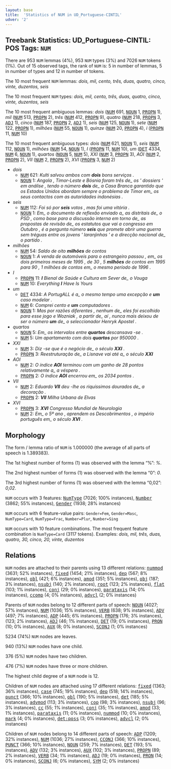 ```yaml
---
layout: base
title:  'Statistics of NUM in UD_Portuguese-CINTIL'
udver: '2'
---
```


## Treebank Statistics: UD_Portuguese-CINTIL: POS Tags: `NUM`

There are 953 `NUM` lemmas (4%), 953 `NUM` types (3%) and 7026 `NUM` tokens (1%).
Out of 15 observed tags, the rank of `NUM` is: 5 in number of lemmas, 5 in number of types and 12 in number of tokens.

The 10 most frequent `NUM` lemmas: <em>dois, mil, cento, três, duas, quatro, cinco, vinte, duzentos, seis</em>

The 10 most frequent `NUM` types:  <em>dois, mil, cento, três, duas, quatro, cinco, vinte, duzentos, seis</em>

The 10 most frequent ambiguous lemmas: <em>dois</em> (<tt><a href="pt_cintil-pos-NUM.html">NUM</a></tt> 691, <tt><a href="pt_cintil-pos-NOUN.html">NOUN</a></tt> 1, <tt><a href="pt_cintil-pos-PROPN.html">PROPN</a></tt> 1), <em>mil</em> (<tt><a href="pt_cintil-pos-NUM.html">NUM</a></tt> 513, <tt><a href="pt_cintil-pos-PROPN.html">PROPN</a></tt> 2), <em>três</em> (<tt><a href="pt_cintil-pos-NUM.html">NUM</a></tt> 412, <tt><a href="pt_cintil-pos-PROPN.html">PROPN</a></tt> 9), <em>quatro</em> (<tt><a href="pt_cintil-pos-NUM.html">NUM</a></tt> 218, <tt><a href="pt_cintil-pos-PROPN.html">PROPN</a></tt> 3, <tt><a href="pt_cintil-pos-ADJ.html">ADJ</a></tt> 1), <em>cinco</em> (<tt><a href="pt_cintil-pos-NUM.html">NUM</a></tt> 187, <tt><a href="pt_cintil-pos-PROPN.html">PROPN</a></tt> 2, <tt><a href="pt_cintil-pos-ADJ.html">ADJ</a></tt> 1), <em>seis</em> (<tt><a href="pt_cintil-pos-NUM.html">NUM</a></tt> 125, <tt><a href="pt_cintil-pos-NOUN.html">NOUN</a></tt> 1), <em>sete</em> (<tt><a href="pt_cintil-pos-NUM.html">NUM</a></tt> 122, <tt><a href="pt_cintil-pos-PROPN.html">PROPN</a></tt> 1), <em>milhões</em> (<tt><a href="pt_cintil-pos-NUM.html">NUM</a></tt> 55, <tt><a href="pt_cintil-pos-NOUN.html">NOUN</a></tt> 1), <em>quinze</em> (<tt><a href="pt_cintil-pos-NUM.html">NUM</a></tt> 20, <tt><a href="pt_cintil-pos-PROPN.html">PROPN</a></tt> 4), <em>i</em> (<tt><a href="pt_cintil-pos-PROPN.html">PROPN</a></tt> 11, <tt><a href="pt_cintil-pos-NUM.html">NUM</a></tt> 10)

The 10 most frequent ambiguous types:  <em>dois</em> (<tt><a href="pt_cintil-pos-NUM.html">NUM</a></tt> 621, <tt><a href="pt_cintil-pos-NOUN.html">NOUN</a></tt> 1), <em>seis</em> (<tt><a href="pt_cintil-pos-NUM.html">NUM</a></tt> 112, <tt><a href="pt_cintil-pos-NOUN.html">NOUN</a></tt> 1), <em>milhões</em> (<tt><a href="pt_cintil-pos-NUM.html">NUM</a></tt> 54, <tt><a href="pt_cintil-pos-NOUN.html">NOUN</a></tt> 1), <em>I</em> (<tt><a href="pt_cintil-pos-PROPN.html">PROPN</a></tt> 11, <tt><a href="pt_cintil-pos-NUM.html">NUM</a></tt> 10), <em>um</em> (<tt><a href="pt_cintil-pos-DET.html">DET</a></tt> 4334, <tt><a href="pt_cintil-pos-NUM.html">NUM</a></tt> 6, <tt><a href="pt_cintil-pos-NOUN.html">NOUN</a></tt> 1), <em>quartos</em> (<tt><a href="pt_cintil-pos-NOUN.html">NOUN</a></tt> 5, <tt><a href="pt_cintil-pos-NUM.html">NUM</a></tt> 5), <em>XXI</em> (<tt><a href="pt_cintil-pos-NUM.html">NUM</a></tt> 3, <tt><a href="pt_cintil-pos-PROPN.html">PROPN</a></tt> 3), <em>AOI</em> (<tt><a href="pt_cintil-pos-NUM.html">NUM</a></tt> 2, <tt><a href="pt_cintil-pos-PROPN.html">PROPN</a></tt> 2), <em>VII</em> (<tt><a href="pt_cintil-pos-NUM.html">NUM</a></tt> 2, <tt><a href="pt_cintil-pos-PROPN.html">PROPN</a></tt> 2), <em>XVI</em> (<tt><a href="pt_cintil-pos-PROPN.html">PROPN</a></tt> 3, <tt><a href="pt_cintil-pos-NUM.html">NUM</a></tt> 2)


* <em>dois</em>
  * <tt><a href="pt_cintil-pos-NUM.html">NUM</a></tt> 621: <em>Kulti salvou ambos com <b>dois</b> bons serviços .</em>
  * <tt><a href="pt_cintil-pos-NOUN.html">NOUN</a></tt> 1: <em>Angola , Timor-Leste e Bósnia foram três de_ os ' dossiers ' em análise , tendo o número <b>dois</b> de_ a Casa Branca garantido que os Estados Unidos abordam sempre o problema de Timor em_ os seus contactos com as autoridades indonésias .</em>
* <em>seis</em>
  * <tt><a href="pt_cintil-pos-NUM.html">NUM</a></tt> 112: <em>Foi só por <b>seis</b> votos , mas foi uma vitória .</em>
  * <tt><a href="pt_cintil-pos-NOUN.html">NOUN</a></tt> 1: <em>Em_ o documento de reflexão enviado a_ as distritais de_ o PSD , como base para a discussão interna em torno de_ as propostas de revisão de_ os estatutos que vai a congresso em Outubro , é a pergunta número <b>seis</b> que promete abrir uma guerra sem tréguas entre os jovens ' laranjinhas ' e a direcção nacional de_ o partido .</em>
* <em>milhões</em>
  * <tt><a href="pt_cintil-pos-NUM.html">NUM</a></tt> 54: <em>Saldo de oito <b>milhões</b> de contos</em>
  * <tt><a href="pt_cintil-pos-NOUN.html">NOUN</a></tt> 1: <em>A venda de automóveis para o estrangeiro passou , em_ os dois primeiros meses de 1995 , de 30 , 5 <b>milhões</b> de contos em 1995 para 90 , 1 milhões de contos em_ o mesmo período de 1996 .</em>
* <em>I</em>
  * <tt><a href="pt_cintil-pos-PROPN.html">PROPN</a></tt> 11: <em><b>I</b> Bienal de Saúde e Cultura em Sever de_ o Vouga</em>
  * <tt><a href="pt_cintil-pos-NUM.html">NUM</a></tt> 10: <em>Everything <b>I</b> Have Is Yours</em>
* <em>um</em>
  * <tt><a href="pt_cintil-pos-DET.html">DET</a></tt> 4334: <em>A PortugALL é a_ o mesmo tempo uma excepção e <b>um</b> caso modelar .</em>
  * <tt><a href="pt_cintil-pos-NUM.html">NUM</a></tt> 6: <em>Comprei cento e <b>um</b> computadores .</em>
  * <tt><a href="pt_cintil-pos-NOUN.html">NOUN</a></tt> 1: <em>Mas por razões diferentes , nenhum de_ eles foi escolhido para esse jogo e Wozniak , a partir de_ aí , nunca mais deixou de ser o número <b>um</b> de_ o seleccionador Henryk Apostel .</em>
* <em>quartos</em>
  * <tt><a href="pt_cintil-pos-NOUN.html">NOUN</a></tt> 5: <em>Em_ os intervalos entre <b>quartos</b> descansava -se .</em>
  * <tt><a href="pt_cintil-pos-NUM.html">NUM</a></tt> 5: <em>Um apartamento com dois <b>quartos</b> por 950000 .</em>
* <em>XXI</em>
  * <tt><a href="pt_cintil-pos-NUM.html">NUM</a></tt> 3: <em>Diz -se que é o negócio de_ o século <b>XXI</b> .</em>
  * <tt><a href="pt_cintil-pos-PROPN.html">PROPN</a></tt> 3: <em>Reestruturação de_ a Lisnave vai até a_ o século <b>XXI</b></em>
* <em>AOI</em>
  * <tt><a href="pt_cintil-pos-NUM.html">NUM</a></tt> 2: <em>O índice <b>AOI</b> terminou com um ganho de 28 pontos relativamente a_ a véspera .</em>
  * <tt><a href="pt_cintil-pos-PROPN.html">PROPN</a></tt> 2: <em>O índice <b>AOI</b> encerrou em_ os 2034 pontos .</em>
* <em>VII</em>
  * <tt><a href="pt_cintil-pos-NUM.html">NUM</a></tt> 2: <em>Eduardo <b>VII</b> deu -lhe os riquíssimos dourados de_ a decoração .</em>
  * <tt><a href="pt_cintil-pos-PROPN.html">PROPN</a></tt> 2: <em><b>VII</b> Milha Urbana de Elvas</em>
* <em>XVI</em>
  * <tt><a href="pt_cintil-pos-PROPN.html">PROPN</a></tt> 3: <em><b>XVI</b> Congresso Mundial de Neurologia</em>
  * <tt><a href="pt_cintil-pos-NUM.html">NUM</a></tt> 2: <em>Em_ o 5º ano , aprendem os Descobrimentos , o império português em_ o século <b>XVI</b> .</em>

## Morphology

The form / lemma ratio of `NUM` is 1.000000 (the average of all parts of speech is 1.389383).

The 1st highest number of forms (1) was observed with the lemma “%”: <em>%</em>.

The 2nd highest number of forms (1) was observed with the lemma “0”: <em>0</em>.

The 3rd highest number of forms (1) was observed with the lemma “0,02”: <em>0,02</em>.

`NUM` occurs with 3 features: <tt><a href="pt_cintil-feat-NumType.html">NumType</a></tt> (7026; 100% instances), <tt><a href="pt_cintil-feat-Number.html">Number</a></tt> (3862; 55% instances), <tt><a href="pt_cintil-feat-Gender.html">Gender</a></tt> (1938; 28% instances)

`NUM` occurs with 6 feature-value pairs: `Gender=Fem`, `Gender=Masc`, `NumType=Card`, `NumType=Frac`, `Number=Plur`, `Number=Sing`

`NUM` occurs with 10 feature combinations.
The most frequent feature combination is `NumType=Card` (3117 tokens).
Examples: <em>dois, mil, três, duas, quatro, 30, cinco, 20, vinte, duzentos</em>


## Relations

`NUM` nodes are attached to their parents using 13 different relations: <tt><a href="pt_cintil-dep-nummod.html">nummod</a></tt> (3631; 52% instances), <tt><a href="pt_cintil-dep-fixed.html">fixed</a></tt> (1454; 21% instances), <tt><a href="pt_cintil-dep-dep.html">dep</a></tt> (567; 8% instances), <tt><a href="pt_cintil-dep-obl.html">obl</a></tt> (421; 6% instances), <tt><a href="pt_cintil-dep-amod.html">amod</a></tt> (351; 5% instances), <tt><a href="pt_cintil-dep-obj.html">obj</a></tt> (187; 3% instances), <tt><a href="pt_cintil-dep-nsubj.html">nsubj</a></tt> (140; 2% instances), <tt><a href="pt_cintil-dep-root.html">root</a></tt> (123; 2% instances), <tt><a href="pt_cintil-dep-flat.html">flat</a></tt> (103; 1% instances), <tt><a href="pt_cintil-dep-conj.html">conj</a></tt> (29; 0% instances), <tt><a href="pt_cintil-dep-parataxis.html">parataxis</a></tt> (14; 0% instances), <tt><a href="pt_cintil-dep-ccomp.html">ccomp</a></tt> (4; 0% instances), <tt><a href="pt_cintil-dep-advcl.html">advcl</a></tt> (2; 0% instances)

Parents of `NUM` nodes belong to 12 different parts of speech: <tt><a href="pt_cintil-pos-NOUN.html">NOUN</a></tt> (4027; 57% instances), <tt><a href="pt_cintil-pos-NUM.html">NUM</a></tt> (1036; 15% instances), <tt><a href="pt_cintil-pos-VERB.html">VERB</a></tt> (638; 9% instances), <tt><a href="pt_cintil-pos-ADV.html">ADV</a></tt> (497; 7% instances), <tt><a href="pt_cintil-pos-ADP.html">ADP</a></tt> (445; 6% instances), <tt><a href="pt_cintil-pos-PROPN.html">PROPN</a></tt> (176; 3% instances),  (123; 2% instances), <tt><a href="pt_cintil-pos-ADJ.html">ADJ</a></tt> (46; 1% instances), <tt><a href="pt_cintil-pos-DET.html">DET</a></tt> (19; 0% instances), <tt><a href="pt_cintil-pos-PRON.html">PRON</a></tt> (10; 0% instances), <tt><a href="pt_cintil-pos-AUX.html">AUX</a></tt> (8; 0% instances), <tt><a href="pt_cintil-pos-SCONJ.html">SCONJ</a></tt> (1; 0% instances)

5234 (74%) `NUM` nodes are leaves.

940 (13%) `NUM` nodes have one child.

376 (5%) `NUM` nodes have two children.

476 (7%) `NUM` nodes have three or more children.

The highest child degree of a `NUM` node is 12.

Children of `NUM` nodes are attached using 17 different relations: <tt><a href="pt_cintil-dep-fixed.html">fixed</a></tt> (1363; 36% instances), <tt><a href="pt_cintil-dep-case.html">case</a></tt> (745; 19% instances), <tt><a href="pt_cintil-dep-dep.html">dep</a></tt> (518; 14% instances), <tt><a href="pt_cintil-dep-punct.html">punct</a></tt> (366; 10% instances), <tt><a href="pt_cintil-dep-obl.html">obl</a></tt> (190; 5% instances), <tt><a href="pt_cintil-dep-det.html">det</a></tt> (185; 5% instances), <tt><a href="pt_cintil-dep-advmod.html">advmod</a></tt> (113; 3% instances), <tt><a href="pt_cintil-dep-cop.html">cop</a></tt> (98; 3% instances), <tt><a href="pt_cintil-dep-nsubj.html">nsubj</a></tt> (96; 3% instances), <tt><a href="pt_cintil-dep-cc.html">cc</a></tt> (55; 1% instances), <tt><a href="pt_cintil-dep-conj.html">conj</a></tt> (35; 1% instances), <tt><a href="pt_cintil-dep-amod.html">amod</a></tt> (33; 1% instances), <tt><a href="pt_cintil-dep-parataxis.html">parataxis</a></tt> (11; 0% instances), <tt><a href="pt_cintil-dep-nummod.html">nummod</a></tt> (10; 0% instances), <tt><a href="pt_cintil-dep-mark.html">mark</a></tt> (4; 0% instances), <tt><a href="pt_cintil-dep-det-poss.html">det:poss</a></tt> (3; 0% instances), <tt><a href="pt_cintil-dep-advcl.html">advcl</a></tt> (2; 0% instances)

Children of `NUM` nodes belong to 14 different parts of speech: <tt><a href="pt_cintil-pos-ADP.html">ADP</a></tt> (1209; 32% instances), <tt><a href="pt_cintil-pos-NUM.html">NUM</a></tt> (1036; 27% instances), <tt><a href="pt_cintil-pos-CCONJ.html">CCONJ</a></tt> (366; 10% instances), <tt><a href="pt_cintil-pos-PUNCT.html">PUNCT</a></tt> (366; 10% instances), <tt><a href="pt_cintil-pos-NOUN.html">NOUN</a></tt> (259; 7% instances), <tt><a href="pt_cintil-pos-DET.html">DET</a></tt> (193; 5% instances), <tt><a href="pt_cintil-pos-ADV.html">ADV</a></tt> (132; 3% instances), <tt><a href="pt_cintil-pos-AUX.html">AUX</a></tt> (102; 3% instances), <tt><a href="pt_cintil-pos-PROPN.html">PROPN</a></tt> (89; 2% instances), <tt><a href="pt_cintil-pos-VERB.html">VERB</a></tt> (34; 1% instances), <tt><a href="pt_cintil-pos-ADJ.html">ADJ</a></tt> (19; 0% instances), <tt><a href="pt_cintil-pos-PRON.html">PRON</a></tt> (14; 0% instances), <tt><a href="pt_cintil-pos-SCONJ.html">SCONJ</a></tt> (6; 0% instances), <tt><a href="pt_cintil-pos-SYM.html">SYM</a></tt> (2; 0% instances)

